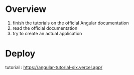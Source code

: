 # Overview

1. finish the tutorials on the official Angular documentation
2. read the official documentation
3. try to create an actual application

# Deploy

tutorial : https://angular-tutorial-six.vercel.app/